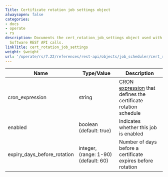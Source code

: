 ```yaml
---
Title: Certificate rotation job settings object
alwaysopen: false
categories:
- docs
- operate
- rs
description: Documents the cert_rotation_job_settings object used with Redis Enterprise
  Software REST API calls.
linkTitle: cert_rotation_job_settings
weight: $weight
url: '/operate/rs/7.22/references/rest-api/objects/job_scheduler/cert_rotation_job_settings/'
---
```


| Name | Type/Value | Description |
|------|------------|-------------|
| cron_expression              | string | [CRON expression](https://en.wikipedia.org/wiki/Cron#CRON_expression) that defines the certificate rotation schedule |
| enabled | boolean (default: true) | Indicates whether this job is enabled |
| expiry_days_before_rotation  | integer, (range:&nbsp;1-90) (default:&nbsp;60) | Number of days before a certificate expires before rotation |
